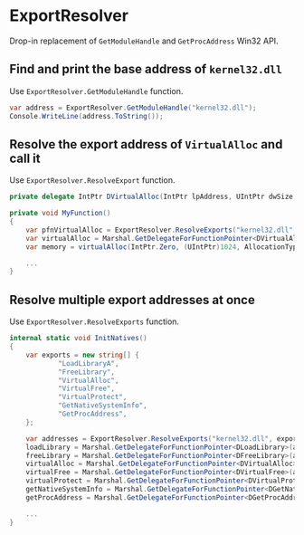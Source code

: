 # ExportResolver

Drop-in replacement of `GetModuleHandle` and `GetProcAddress` Win32 API.

## Find and print the base address of `kernel32.dll`

Use `ExportResolver.GetModuleHandle` function.

```csharp
var address = ExportResolver.GetModuleHandle("kernel32.dll");
Console.WriteLine(address.ToString());
```

## Resolve the export address of `VirtualAlloc` and call it

Use `ExportResolver.ResolveExport` function.

```csharp
private delegate IntPtr DVirtualAlloc(IntPtr lpAddress, UIntPtr dwSize, AllocationType flAllocationType, MemoryProtection flProtect);

private void MyFunction()
{
    var pfnVirtualAlloc = ExportResolver.ResolveExports("kernel32.dll", "VirtualAlloc");
    var virtualAlloc = Marshal.GetDelegateForFunctionPointer<DVirtualAlloc>(pfnVirtualAlloc);
    var memory = virtualAlloc(IntPtr.Zero, (UIntPtr)1024, AllocationType.COMMIT | AllocationType.Reserved, MemoryProtection.READWRITE);

    ...
}
```

## Resolve multiple export addresses at once

Use `ExportResolver.ResolveExports` function.

```csharp
internal static void InitNatives()
{
    var exports = new string[] {
            "LoadLibraryA",
            "FreeLibrary",
            "VirtualAlloc",
            "VirtualFree",
            "VirtualProtect",
            "GetNativeSystemInfo",
            "GetProcAddress",
    };

    var addresses = ExportResolver.ResolveExports("kernel32.dll", exports, true);
    loadLibrary = Marshal.GetDelegateForFunctionPointer<DLoadLibrary>(addresses[0]);
    freeLibrary = Marshal.GetDelegateForFunctionPointer<DFreeLibrary>(addresses[1]);
    virtualAlloc = Marshal.GetDelegateForFunctionPointer<DVirtualAlloc>(addresses[2]);
    virtualFree = Marshal.GetDelegateForFunctionPointer<DVirtualFree>(addresses[3]);
    virtualProtect = Marshal.GetDelegateForFunctionPointer<DVirtualProtect>(addresses[4]);
    getNativeSystemInfo = Marshal.GetDelegateForFunctionPointer<DGetNativeSystemInfo>(addresses[5]);
    getProcAddress = Marshal.GetDelegateForFunctionPointer<DGetProcAddress>(addresses[6]);

    ...
}
```